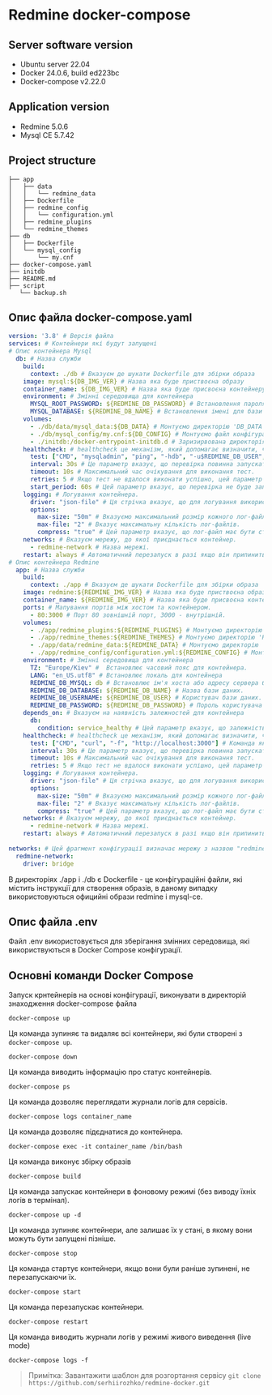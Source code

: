# Redmine docker-compose
## Server software version
 - Ubuntu server 22.04
 - Docker 24.0.6, build ed223bc
 - Docker-compose v2.22.0
## Application version
 - Redmine 5.0.6
 - Mysql CE 5.7.42

## Project structure 

```
├── app
│   ├── data
│   │   └── redmine_data
│   ├── Dockerfile
│   ├── redmine_config
│   │   └── configuration.yml
│   ├── redmine_plugins
│   └── redmine_themes
├── db
│   ├── Dockerfile
│   └── mysql_config
│       └── my.cnf
├── docker-compose.yaml
├── initdb
├── README.md
├── script
   └── backup.sh
```
## Опис файла docker-compose.yaml
```yaml
version: '3.8' # Версія файла
services: # Контейнери які будут запущені
# Опис контейнера Mysql
  db: # Назва служби
    build:
      context: ./db # Вказуєм де шукати Dockerfile для збірки образа 
    image: mysql:${DB_IMG_VER} # Назва яка буде приствоєна образу
    container_name: ${DB_IMG_VER} # Назва яка буде присвоєна контейнеру.
    environment: # Змінні середовища для контейнера
      MYSQL_ROOT_PASSWORD: ${REDMINE_DB_PASSWORD} # Встановлення пароля для кореневого користувача MySQL
      MYSQL_DATABASE: ${REDMINE_DB_NAME} # Встановлення імені для бази даних
    volumes:
      - ./db/data/mysql_data:${DB_DATA} # Монтуємо директорію 'DB_DATA' на хості, для збереження даних.
      - ./db/mysql_config/my.cnf:${DB_CONFIG} # Монтуємо файл конфігурацій.
      - ./initdb:/docker-entrypoint-initdb.d # Заризирвована директорія для ініціалізації бази даних MySQL під час створення контейнера. Файли, розміщені в цій директорії на хості, будуть виконані під час запуску контейнера і можуть містити SQL-запити для створення початкових даних в базі даних.
    healthcheck: # healthcheck це механізм, який допомагає визначити, чи працює контейнер коректно
      test: ["CMD", "mysqladmin", "ping", "-hdb", "-u$REDMINE_DB_USER", "-p$REDMINE_DB_PASSWORD"] # Команда яка перевіряю доступності бази даних.
      interval: 30s # Це параметр вказує, що перевірка повинна запускатися кожні 30 секунд.
      timeout: 10s # Максимальний час очікування для виконання тест.
      retries: 5 # Якщо тест не вдалося виконати успішно, цей параметр вказує, що буде спробовано ще 5 разів перед тим, як контейнер буде визнаний несправним.
      start_period: 60s # Цей параметр вказує, що перевірка не буде запущена протягом перших 60 секунд після запуску контейнера. Це портібно для того щоб контейнері встиг запуститись сервіс.
    logging: # Логування контейнера.
      driver: "json-file" # Ця стрічка вказує, що для логування використовується JSON-файловий драйвер. JSON-файловий драйвер записує логи в JSON-форматі у файлову систему хоста.
      options:
        max-size: "50m" # Вказуємо максимальний розмір кожного лог-файлу.
        max-file: "2" # Вказує максимальну кількість лог-файлів.
        compress: "true" # Цей параметр вказує, що лог-файл має бути стиснутий (архівований)
    networks: # Вказуєм мережу, до якої приєднається контейнер.
      - redmine-network # Назва мережі.
    restart: always # Автоматичний перезапуск в разі якщо він припинить роботу.
# Опис контейнера Redmine
  app: # Назва служби
    build:
      context: ./app # Вказуєм де шукати Dockerfile для збірки образа 
    image: redmine:${REDMINE_IMG_VER} # Назва яка буде приствоєна образу
    container_name: ${REDMINE_IMG_VER} # Назва яка буде присвоєна контейнеру.
    ports: # Мапування портів між хостом та контейнером.
      - 80:3000 # Порт 80 зовнішній порт, 3000 - внутрішній.
    volumes:
      - ./app/redmine_plugins:${REDMINE_PLUGINS} # Монтуємо директорію 'REDMINE_PLUGINS' на хості, для збереження даних плагінів.
      - ./app/redmine_themes:${REDMINE_THEMES} # Монтуємо директорію 'REDMINE_THEMES' на хості, для збереження даних тем.
      - ./app/data/redmine_data:${REDMINE_DATA} # Монтуємо директорію 'REDMINE_DATA' на хості, для збереження даних.
      - ./app/redmine_config/configuration.yml:${REDMINE_CONFIG} # Монтуємо файл конфігурацій, в даному випадку прописана конфігурація для поштового сервира.
    environment: # Змінні середовища для контейнера
      TZ: "Europe/Kiev" #  Встановлює часовий пояс для контейнера.
      LANG: "en_US.utf8" # Встановлює локаль для контейнера
      REDMINE_DB_MYSQL: db # Встановлює ім'я хоста або адресу сервера бази даних, яка пов'язана з контейнером. У нашому випадку, ім'я хоста "db". 
      REDMINE_DB_DATABASE: ${REDMINE_DB_NAME} # Назва бази даних.
      REDMINE_DB_USERNAME: ${REDMINE_DB_USER} # Користувач бази даних.
      REDMINE_DB_PASSWORD: ${REDMINE_DB_PASSWORD} # Пороль користувача бази даних.
    depends_on: # Вказуєм на наявність залежностей для контейнера
      db:
        condition: service_healthy # Цей параметр вказує, що залежність буде враховувати стан контейнера "db". Контейнер Redmine буде чекати, доки контейнер "db" не прйде тест (healthy), перш ніж виконувати свої операції.
    healthcheck: # healthcheck це механізм, який допомагає визначити, чи працює контейнер коректно
      test: ["CMD", "curl", "-f", "http://localhost:3000"] # Команда яка перевіряю доступності сервіса на порту 3000
      interval: 30s # Це параметр вказує, що перевірка повинна запускатися кожні 30 секунд.
      timeout: 10s # Максимальний час очікування для виконання тест.
      retries: 5 # Якщо тест не вдалося виконати успішно, цей параметр вказує, що буде спробовано ще 5 разів перед тим, як контейнер буде визнаний несправним.
    logging: # Логування контейнера.
      driver: "json-file" # Ця стрічка вказує, що для логування використовується JSON-файловий драйвер. JSON-файловий драйвер записує логи в JSON-форматі у файлову систему хоста.
      options:
        max-size: "50m" # Вказуємо максимальний розмір кожного лог-файлу.
        max-file: "2" # Вказує максимальну кількість лог-файлів.
        compress: "true" # Цей параметр вказує, що лог-файл має бути стиснутий (архівований)
    networks: # Вказуєм мережу, до якої приєднається контейнер.
      - redmine-network # Назва мережі.
    restart: always # Автоматичний перезапуск в разі якщо він припинить роботу.
    
networks: # Цей фрагмент конфігурації визначає мережу з назвою "redmine-network" і встановлює для неї драйвер "bridge", І визначає мережу як глобальну, до якої можуть приєднатися всі контейнери в проекті.
  redmine-network:
    driver: bridge
```
В директоріях ./app і ./db є Dockerfile - це конфігураційні файли, які містить інструкції для створення образів, в даному випадку використовуються официйні образи redmine і mysql-ce.

## Опис файла .env 
Файл .env використовується для зберігання змінних середовища, які використвуються в Docker Compose конфігурації.

## Основні команди Docker Compose

Запуск крнтейнерів на основі конфігурації, виконувати в директорій знаходження docker-compose файла
```
docker-compose up
```
Ця команда зупиняє та видаляє всі контейнери, які були створені з `docker-compose up`.
```
docker-compose down
```
Ця команда виводить інформацію про статус контейнерів.
```
docker-compose ps
```
Ця команда дозволяє переглядати журнали логів для сервісів.
```
docker-compose logs container_name
```
Ця команда дозволяє підєднатися до контейнера.
```
docker-compose exec -it container_name /bin/bash
```
Ця команда виконує збірку образів
```
docker-compose build
```
Ця команда запускає контейнери в фоновому режимі (без виводу їхніх логів в термінал).
```
docker-compose up -d
```
Ця команда зупиняє контейнери, але залишає їх у стані, в якому вони можуть бути запущені пізніше.
```
docker-compose stop
```
Ця команда стартує контейнери, якщо вони були раніше зупинені, не перезапускаючи їх.
```
docker-compose start
```
Ця команда перезапускає контейнери.
```
docker-compose restart
```
Ця команда виводить журнали логів у режимі живого виведення (live mode)
```
docker-compose logs -f 
```
> Примітка: Завантажити шаблон для розгортання сервісу `git clone https://github.com/serhiirozhko/redmine-docker.git`
